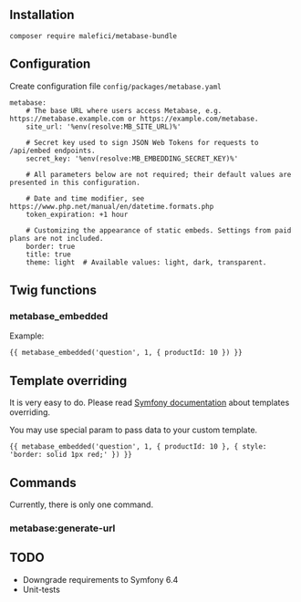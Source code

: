 ## Installation

```
composer require malefici/metabase-bundle
```

## Configuration

Create configuration file `config/packages/metabase.yaml`

```
metabase:
    # The base URL where users access Metabase, e.g. https://metabase.example.com or https://example.com/metabase.
    site_url: '%env(resolve:MB_SITE_URL)%'

    # Secret key used to sign JSON Web Tokens for requests to /api/embed endpoints.
    secret_key: '%env(resolve:MB_EMBEDDING_SECRET_KEY)%'

    # All parameters below are not required; their default values are presented in this configuration.

    # Date and time modifier, see https://www.php.net/manual/en/datetime.formats.php
    token_expiration: +1 hour

    # Customizing the appearance of static embeds. Settings from paid plans are not included.
    border: true
    title: true
    theme: light  # Available values: light, dark, transparent.
```

## Twig functions

### metabase_embedded

Example:

```
{{ metabase_embedded('question', 1, { productId: 10 }) }}
```

## Template overriding

It is very easy to do. Please read [Symfony documentation](https://symfony.com/doc/current/bundles/override.html) about templates overriding.

You may use special param to pass data to your custom template. 

```
{{ metabase_embedded('question', 1, { productId: 10 }, { style: 'border: solid 1px red;' }) }}
```

## Commands

Currently, there is only one command.

### metabase:generate-url

## TODO

 - Downgrade requirements to Symfony 6.4
 - Unit-tests
